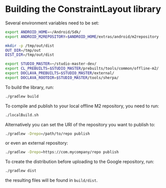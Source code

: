Building the ConstraintLayout library
=====================================

Several environment variables need to be set:
  
```bash
export ANDROID_HOME=~/Android/Sdk/
export ANDROID_M2REPOSITORY=$ANDROID_HOME/extras/android/m2repository

mkdir -p /tmp/out/dist
OUT_DIR=/tmp/out
DIST_DIR=/tmp/out/dist

export STUDIO_MASTER=~/studio-master-dev/
export CL_PREBUILTS=$STUDIO_MASTER/prebuilts/tools/common/offline-m2/
export DOCLAVA_PREBUILTS=$STUDIO_MASTER/external/
export DOCLAVA_ROOTDIR=$STUDIO_MASTER/tools/sherpa/
```

To build the library, run:

```bash
./gradlew build
```

To compile and publish to your local offline M2 repository, you need to run:

```bash
./localBuild.sh
```

Alternatively you can set the URI of the repository you want to publish to:

```bash
./gradlew -Drepo=/path/to/repo publish
```

or even an external repository:

```bash
./gradlew -Drepo=https://com.mycompany/repo publish
```

To create the distribution before uploading to the Google repository, run:

```bash
./gradlew dist
```

the resulting files will be found in `build/dist`.

